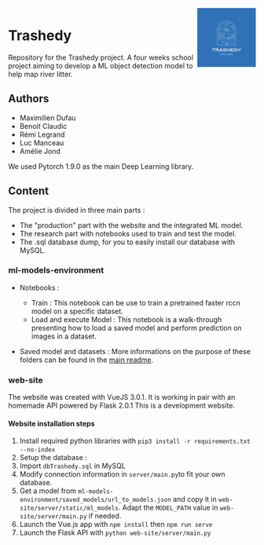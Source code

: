 <img src="https://github.com/Maxew42/ML/blob/main/web-site/src/images/logo.png" alt="Aimeos logo" title="Trashedy" align="right" height="120" />

# Trashedy

Repository for the Trashedy project. A four weeks school project aiming to develop a ML object detection model to help map river litter. 

## Authors

- Maximilien Dufau
- Benoit Claudic
- Rémi Legrand
- Luc Manceau
- Amélie Jond

We used Pytorch 1.9.0 as the main Deep Learning library.

## Content

The project is divided in three main parts :

- The "production" part with the website and the integrated ML model.
- The research part with notebooks used to train and test the model.
- The .sql database dump, for you to easily install our database with MySQL.

### ml-models-environment

* Notebooks :
  * Train : This notebook can be use to train a pretrained faster rccn model on a specific dataset.
  * Load and execute Model : This notebook is a walk-through presenting how to load a saved model and perform prediction on images in a dataset.

* Saved model and datasets : More informations on the purpose of these folders can be found in the [main readme](https://github.com/Maxew42/ML).

### web-site

The website was created with VueJS 3.0.1. It is working in pair with an homemade API powered by Flask 2.0.1
This is a development website.  

#### Website installation steps

1. Install required python libraries with `pip3 install -r requirements.txt --no-index`
2. Setup the database :
  1. Import `dbTrashedy.sql` in MySQL
  2. Modify connection information in `server/main.py`to fit your own database.
3. Get a model from `ml-models-environment/saved_models/url_to_models.json` and copy it in `web-site/server/static/ml_models`. Adapt the `MODEL_PATH` value in `web-site/server/main.py` if needed.
4. Launch the Vue.js app with `npm install` then `npm run serve`
5. Launch the Flask API with `python web-site/server/main.py`